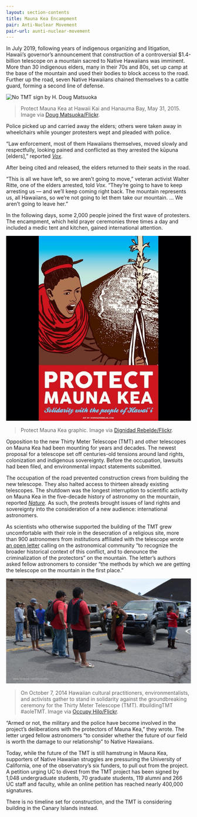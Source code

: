```yaml
---
layout: section-contents
title: Mauna Kea Encampment
pair: Anti-Nuclear Movement
pair-url: aunti-nuclear-movement
---
```


In July 2019, following years of indigenous organizing and litigation, Hawaii’s governor’s announcement that construction of a controversial $1.4-billion telescope on a mountain sacred to Native Hawaiians was imminent. More than 30 indigenous elders, many in their 70s and 80s, set up camp at the base of the mountain and used their bodies to block access to the road. Further up the road, seven Native Hawaiians chained themselves to a cattle guard, forming a second line of defense.

![No TMT sign by H. Doug Matsuoka](no-tmt-sign.jpg)
> Protect Mauna Kea at Hawaii Kai and Hanauma Bay, May 31, 2015. Image via [Doug Matsuoka/Flickr](https://www.flickr.com/photos/hdoug/).

Police picked up and carried away the elders; others were taken away in wheelchairs while younger protesters wept and pleaded with police.

“Law enforcement, most of them Hawaiians themselves, moved slowly and respectfully, looking pained and conflicted as they arrested the kūpuna [elders],” reported [*Vox*](https://www.vox.com/identities/2019/7/24/20706930/mauna-kea-hawaii). 

After being cited and released, the elders returned to their seats in the road.

“This is all we have left, so we aren’t going to move,” veteran activist Walter Ritte, one of the elders arrested, told *Vox*. “They’re going to have to keep arresting us — and we’ll keep coming right back. The mountain represents us, all Hawaiians, so we’re not going to let them take our mountain. … We aren’t going to leave her.”

In the following days, some 2,000 people joined the first wave of protesters. The encampment, which held prayer ceremonies three times a day and included a medic tent and kitchen, gained international attention. 

![Protect Mauna Kea graphic by Dignidad Rebelde.](dignidad-rebelde.jpg)
> Protect Mauna Kea graphic. Image via [Dignidad Rebelde/Flickr](https://www.flickr.com/photos/dignidadrebelde/).


Opposition to the new Thirty Meter Telescope (TMT) and other telescopes on Mauna Kea had been mounting for years and decades. The newest proposal for a telescope set off centuries-old tensions around land rights, colonization and indigenous sovereignty. Before the occupation, lawsuits had been filed, and environmental impact statements submitted. 

The occupation of the road prevented construction crews from building the new telescope. They also halted access to thirteen already existing telescopes. The shutdown was the longest interruption to scientific activity on Mauna Kea in the five-decade history of astronomy on the mountain, reported [*Nature*](https://www.nature.com/articles/d41586-019-02354-5)*.* As such, the protests brought issues of land rights and sovereignty into the consideration of a new audience: international astronomers.

As scientists who otherwise supported the building of the TMT grew uncomfortable with their role in the desecration of a religious site, more than 900 astronomers from institutions affiliated with the telescope wrote [an open letter](https://static1.squarespace.com/static/5d34aee654c6af0001463826/t/5d5b2bab11a18000013209af/1566256044171/Scientists-Opposing+criminalization+of+Maunakea+protectors.pdf) calling on the astronomical community “to recognize the broader historical context of this conflict, and to denounce the criminalization of the protectors” on the mountain.
The letter’s authors asked fellow astronomers to consider “the methods by which we are getting the telescope on the mountain in the first place.”

![TKTK](blockade-2014.jpg)
> On October 7, 2014 Hawaiian cultural practitioners, environmentalists, and activists gather to stand in solidarity against the groundbreaking ceremony for the Thirty Meter Telescope (TMT). #buildingTMT #aoleTMT. Image via [Occupy Hilo/Flickr](https://www.flickr.com/photos/occupyhilo/15512231342/).

“Armed or not, the military and the police have become involved in the project’s deliberations with the protectors of Mauna Kea,” they wrote. The letter urged fellow astronomers “to consider whether the future of our field is worth the damage to our relationship” to Native Hawaiians.

Today, while the future of the TMT is still hamstrung in Mauna Kea, supporters of Native Hawaiian struggles are pressuring the University of California, one of the observatory’s six funders, to pull out from the project. A petition urging UC to divest from the TMT project has been signed by 1,048 undergraduate students, 70 graduate students, 119 alumni and 266 UC staff and faculty, while an online petition has reached nearly 400,000 signatures. 

There is no timeline set for construction, and the TMT is considering building in the Canary Islands instead.